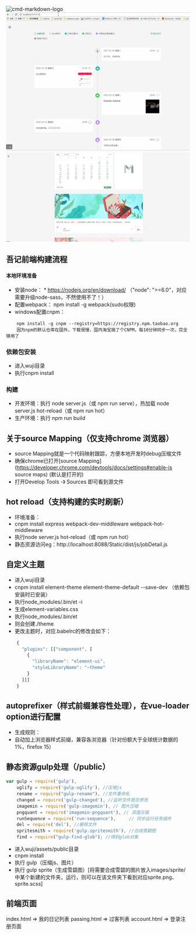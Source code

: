 ![cmd-markdown-logo](imgs/1.gif)
![cmd-markdown-logo](imgs/2.gif)
![cmd-markdown-logo](imgs/3.png)

## 吾记前端构建流程

#### 本地环境准备

* 安装node： * https://nodejs.org/en/download/ （"node": ">=6.0"，对应需要升级node-sass，不然使用不了！）
* 配置webpack： npm install -g webpack(sudo权限)
* windows配置cnpm：

```
    npm install -g cnpm --registry=https://registry.npm.taobao.org
    因为npm的默认仓库在国外，下载很慢，国内淘宝搞了个CNPM，每10分钟同步一次，完全够用了
```

### 依赖包安装
* 进入wuji目录
* 执行cnpm install

### 构建
* 开发环境：执行 node server.js（或 npm run serve），热加载 node server.js hot-reload（或 npm run hot）
* 生产环境：执行 npm run build

## 关于source Mapping（仅支持chrome 浏览器）
* source Mapping就是一个代码映射跟踪，方便本地开发时debug压缩文件
* 确保chrome已打开[source Mapping](https://developer.chrome.com/devtools/docs/settings#enable-js source maps) (默认是打开的)
* 打开Develop Tools -》 Sources 即可看到源文件

## hot reload（支持构建的实时刷新）
* 环境准备：
* cnpm install express webpack-dev-middleware webpack-hot-middleware
* 执行node server.js hot-reload（或 npm run hot）
* 静态资源访问eg：http://localhost:8088/Static/dist/js/jobDetail.js

## 自定义主题
* 进入wuji目录
* cnpm install element-theme element-theme-default --save-dev （依赖包安装时已安装）
* 执行node_modules/.bin/et -i
* 生成element-variables.css
* 执行node_modules/.bin/et
* 则会创建./theme
* 更改主题时，对应.babelrc的修改会如下：
```javascript
	{
	  "plugins": [["component", [
	    {
	      "libraryName": "element-ui",
	      "styleLibraryName": "~theme"
	    }
	  ]]]
	}
```

## autoprefixer（样式前缀兼容性处理），在vue-loader option进行配置
* 生成规则：
* 自动加上浏览器样式前缀，兼容各浏览器（针对份额大于全球统计数据的1%，firefox 15）

## 静态资源gulp处理（/public）
```javascript
var gulp = require('gulp'),
    uglify = require('gulp-uglify'), //压缩js
    rename = require("gulp-rename"), //文件重命名
    changed = require('gulp-changed'), //监听文件是否修改
    imagemin = require('gulp-imagemin'), // 图片压缩
    pngquant = require('imagemin-pngquant'), // 深度压缩
    runSequence = require('run-sequence'),     // 同步运行任务插件
    del = require('del'), //删除文件
    spritesmith = require('gulp.spritesmith'), //合成雪碧图
    find = require("gulp-find-glob"); //得到glob对象
```
* 进入wuji/assets/public目录
* cnpm install
* 执行 gulp（压缩js、图片）
* 执行 gulp sprite（生成雪碧图）[将需要合成雪碧的图片放入images/sprite/中某个新建的文件夹，运行，则可以在该文件夹下看到对应sprite.png、sprite.scss]

## 前端页面
index.html  =>  我的日记列表
passing.html  =>  过客列表
account.html => 登录注册页面
